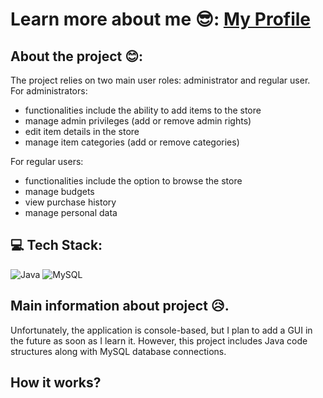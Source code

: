 # Learn more about me 😎: [My Profile](https://github.com/AndEraneQ)

## About the project 😊:

The project relies on two main user roles: administrator and regular user. For administrators:
- functionalities include the ability to add items to the store
- manage admin privileges (add or remove admin rights)
- edit item details in the store
- manage item categories (add or remove categories)

For regular users: 
- functionalities include the option to browse the store
- manage budgets
- view purchase history
- manage personal data

## 💻 Tech Stack:
![Java](https://img.shields.io/badge/java-%23ED8B00.svg?style=for-the-badge&logo=openjdk&logoColor=white) ![MySQL](https://img.shields.io/badge/mysql-%2300000f.svg?style=for-the-badge&logo=mysql&logoColor=white) <br/>

## Main information about project 😥.
Unfortunately, the application is console-based, but I plan to add a GUI in the future as soon as I learn it. However, this project includes Java code structures along with MySQL database connections. <br/>

## How it works?
